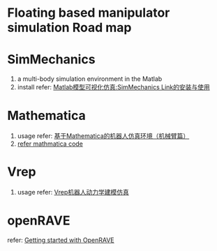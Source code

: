 # Floating based manipulator simulation Road map

# SimMechanics 
1. a multi-body simulation environment in the Matlab
2. install refer: [Matlab模型可视化仿真:SimMechanics Link的安装与使用](https://blog.csdn.net/weixin_37719670/article/details/79027035)

# Mathematica
1. usage refer: [基于Mathematica的机器人仿真环境（机械臂篇）](https://blog.csdn.net/robinvista/article/details/70231205) 
2. [refer mathmatica code](https://github.com/robinvista/Mathematica/blob/master/code.rar)

# Vrep
1. usage refer: [Vrep机器人动力学建模仿真](https://zhuanlan.zhihu.com/c_156026799)

# openRAVE
refer: [Getting started with OpenRAVE](https://scaron.info/teaching/getting-started-with-openrave.html)
